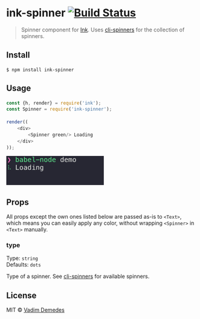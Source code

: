 # ink-spinner [![Build Status](https://travis-ci.org/vadimdemedes/ink-spinner.svg?branch=master)](https://travis-ci.org/vadimdemedes/ink-spinner)

> Spinner component for [Ink](https://github.com/vadimdemedes/ink). Uses [cli-spinners](https://github.com/sindresorhus/cli-spinners) for the collection of spinners.


## Install

```
$ npm install ink-spinner
```


## Usage

```js
const {h, render} = require('ink');
const Spinner = require('ink-spinner');

render((
	<div>
		<Spinner green/> Loading
	</div>
));
```

<img src="media/demo.gif" width="258"/>


## Props

All props except the own ones listed below are passed as-is to `<Text>`, which means you can easily apply any color, without wrapping `<Spinner>` in `<Text>` manually.

### type

Type: `string`<br>
Defaults: `dots`

Type of a spinner. See [cli-spinners](https://github.com/sindresorhus/cli-spinners) for available spinners.


## License

MIT © [Vadim Demedes](https://github.com/vadimdemedes)
